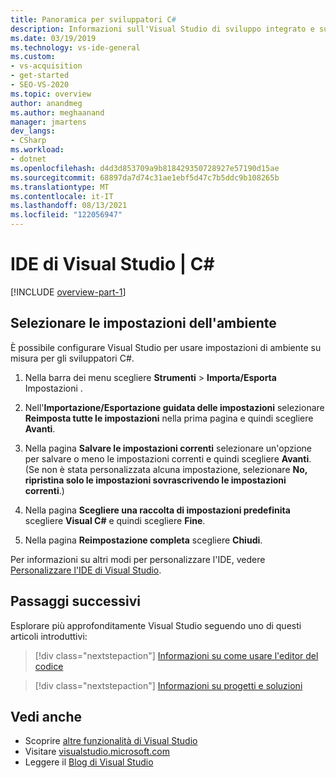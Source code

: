 ```yaml
---
title: Panoramica per sviluppatori C#
description: Informazioni sull'Visual Studio di sviluppo integrato e su come può essere personalizzato per gli sviluppatori C#.
ms.date: 03/19/2019
ms.technology: vs-ide-general
ms.custom:
- vs-acquisition
- get-started
- SEO-VS-2020
ms.topic: overview
author: anandmeg
ms.author: meghaanand
manager: jmartens
dev_langs:
- CSharp
ms.workload:
- dotnet
ms.openlocfilehash: d4d3d853709a9b818429350728927e57190d15ae
ms.sourcegitcommit: 68897da7d74c31ae1ebf5d47c7b5ddc9b108265b
ms.translationtype: MT
ms.contentlocale: it-IT
ms.lasthandoff: 08/13/2021
ms.locfileid: "122056947"
---
```

# <a name="welcome-to-the-visual-studio-ide--c"></a>IDE di Visual Studio | C\#

[!INCLUDE [overview-part-1](../includes/ide-overview.md)]

## <a name="select-environment-settings"></a>Selezionare le impostazioni dell'ambiente

È possibile configurare Visual Studio per usare impostazioni di ambiente su misura per gli sviluppatori C#.

1. Nella barra dei menu scegliere **Strumenti**  >  **Importa/Esporta** Impostazioni .

2. Nell'**Importazione/Esportazione guidata delle impostazioni** selezionare **Reimposta tutte le impostazioni** nella prima pagina e quindi scegliere **Avanti**.

3. Nella pagina **Salvare le impostazioni correnti** selezionare un'opzione per salvare o meno le impostazioni correnti e quindi scegliere **Avanti**. (Se non è stata personalizzata alcuna impostazione, selezionare **No, ripristina solo le impostazioni sovrascrivendo le impostazioni correnti**.)

4. Nella pagina **Scegliere una raccolta di impostazioni predefinita** scegliere **Visual C#** e quindi scegliere **Fine**.

5. Nella pagina **Reimpostazione completa** scegliere **Chiudi**.

Per informazioni su altri modi per personalizzare l'IDE, vedere [Personalizzare l'IDE di Visual Studio](../../ide/personalizing-the-visual-studio-ide.md).

## <a name="next-steps"></a>Passaggi successivi

Esplorare più approfonditamente Visual Studio seguendo uno di questi articoli introduttivi:

> [!div class="nextstepaction"]
> [Informazioni su come usare l'editor del codice](tutorial-editor.md)

> [!div class="nextstepaction"]
> [Informazioni su progetti e soluzioni](../tutorial-projects-solutions.md)

## <a name="see-also"></a>Vedi anche

- Scoprire [altre funzionalità di Visual Studio](../../ide/advanced-feature-overview.md)
- Visitare [visualstudio.microsoft.com](https://visualstudio.microsoft.com/vs/)
- Leggere il [Blog di Visual Studio](https://devblogs.microsoft.com/visualstudio/)
